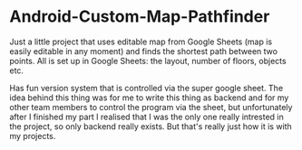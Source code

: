 # Android-Custom-Map-Pathfinder
Just a little project that uses editable map from Google Sheets (map is easily editable in any moment) and finds the shortest path between two points. All is set up in Google Sheets: the layout, number of floors, objects etc.

Has fun version system that is controlled via the super google sheet. The idea behind this thing was for me to write this thing as backend and for my other team members to control the program via the sheet, but unfortunately after I finished my part I realised that I was the only one really intrested in the project, so only backend really exists. But that's really just how it is with my projects.

